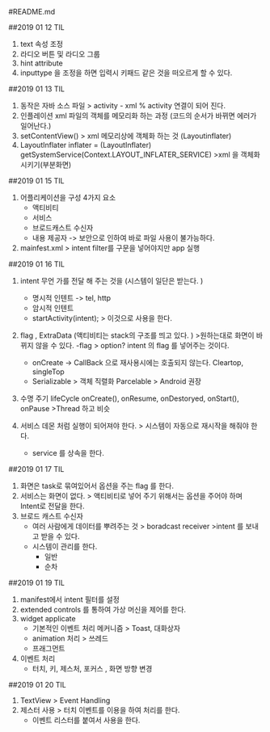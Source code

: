 #README.md

##2019 01 12 TIL
1. text 속성 조정
2. 라디오 버튼 및 라디오 그룹
3. hint attribute
4. inputtype 을 조정을 하면 입력시 키패드 같은 것을 떠오르게 할 수 있다.

##2019 01 13 TIL
1. 동작은 자바 소스 파일 > activity - xml % activity 연결이 되어 진다.
2. 인플레이션 xml 파일의 객체를 메모리화 하는 과정 (코드의 순서가 바뀌면 에러가 일어난다.)
3. setContentView() > xml 메모리상에 객체화 하는 것 (Layoutinflater)
4. LayoutInflater inflater = (LayoutInflater) getSystemService(Context.LAYOUT_INFLATER_SERVICE) >xml 을 객체화 시키기(부분화면)


##2019 01 15 TIL
1. 어플리케이션을 구성 4가지 요소
    - 액티비티
    - 서비스
    - 브로드캐스트 수신자
    - 내용 제공자 -> 보안으로 인하여 바로 파일 사용이 불가능하다.
2. mainfest.xml > intent filter를 구문을 넣어야지만 app 실행

##2019 01 16 TIL
1. intent 무언 가를 전달 해 주는 것을 (시스템이 일단은 받는다. )
    - 명시적 인텐트 -> tel, http
    - 암시적 인텐트
    - startActivity(intent); > 이것으로 사용을 한다.
2. flag , ExtraData (액티비티는 stack의 구조를 띄고 있다. ) >원하는대로 화면이 바뀌지 않을 수 있다.
    -flag > option? intent 의 flag 를 넣어주는 것이다.
    - onCreate -> CallBack 으로 재사용시에는 호출되지 않는다. Cleartop, singleTop
    - Serializable > 객체 직렬화 Parcelable > Android 권장

3. 수명 주기 lifeCycle onCreate(), onResume, onDestoryed, onStart(), onPause >Thread 하고 비슷
4. 서비스 데몬 처럼 실행이 되어져야 한다. > 시스템이 자동으로 재시작을 해줘야 한다. 
    -  service 를 상속을 한다. 
    
##2019 01 17 TIL
1. 화면은 task로 묶여있어서 옵션을 주는 flag 를 한다. 
2. 서비스는 화면이 없다. > 액티비티로 넣어 주기 위해서는 옵션을 주어야 하며 Intent로 전달을 한다.
3. 브로드 캐스트 수신자 
    - 여러 사람에게 데이터를 뿌려주는 것 > boradcast receiver >intent 를 보내고 받을 수 있다. 
    - 시스템이 관리를 한다. 
        - 일반
        - 순차

##2019 01 19 TIL
1. manifest에서 intent 필터를 설정
2.  extended controls 를 통하여 가상 머신을 제어를 한다. 
3. widget applicate
    - 기본적인 이벤트 처리 메커니즘 > Toast,  대화상자
    - animation 처리 > 쓰레드
    - 프래그먼트
4. 이벤트 처리
    - 터치, 키, 제스처, 포커스 , 화면 방향 변경
    
##2019 01 20 TIL
1. TextView > Event Handling
2. 제스터 사용 > 터치 이벤트를 이용을 하여 처리를 한다. 
    - 이벤트 리스터를 붙여서 사용을 한다. 


    

